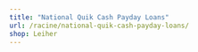 ```yaml
---
title: "National Quik Cash Payday Loans"
url: /racine/national-quik-cash-payday-loans/
shop: Leiher
---
```

